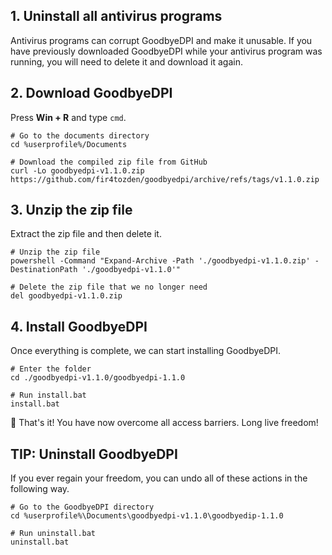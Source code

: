 ## 1. Uninstall all antivirus programs

Antivirus programs can corrupt GoodbyeDPI and make it unusable. If you have previously downloaded GoodbyeDPI while your antivirus program was running, you will need to delete it and download it again.

## 2. Download GoodbyeDPI

Press **Win + R** and type `cmd`.

```shell
# Go to the documents directory
cd %userprofile%/Documents

# Download the compiled zip file from GitHub
curl -Lo goodbyedpi-v1.1.0.zip https://github.com/fir4tozden/goodbyedpi/archive/refs/tags/v1.1.0.zip
```

## 3. Unzip the zip file

Extract the zip file and then delete it.

```shell
# Unzip the zip file
powershell -Command "Expand-Archive -Path './goodbyedpi-v1.1.0.zip' -DestinationPath './goodbyedpi-v1.1.0'"

# Delete the zip file that we no longer need
del goodbyedpi-v1.1.0.zip
```

## 4. Install GoodbyeDPI

Once everything is complete, we can start installing GoodbyeDPI.

```shell
# Enter the folder
cd ./goodbyedpi-v1.1.0/goodbyedpi-1.1.0

# Run install.bat
install.bat
```

🎉 That's it! You have now overcome all access barriers. Long live freedom!

## TIP: Uninstall GoodbyeDPI

If you ever regain your freedom, you can undo all of these actions in the following way.

```shell
# Go to the GoodbyeDPI directory
cd %userprofile%\Documents\goodbyedpi-v1.1.0\goodbyedip-1.1.0

# Run uninstall.bat
uninstall.bat
```
